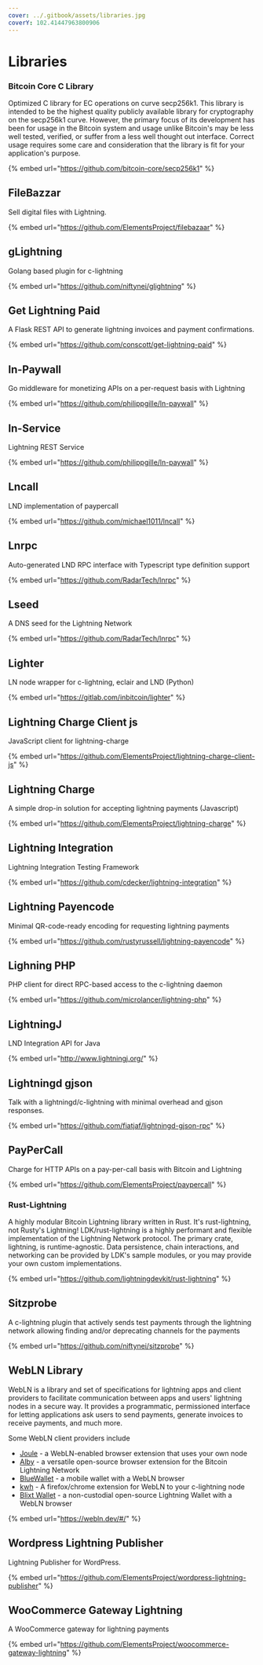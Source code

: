 ```yaml
---
cover: ../.gitbook/assets/libraries.jpg
coverY: 102.41447963800906
---
```


# Libraries

### Bitcoin Core C Library

Optimized C library for EC operations on curve secp256k1. This library is intended to be the highest quality publicly available library for cryptography on the secp256k1 curve. However, the primary focus of its development has been for usage in the Bitcoin system and usage unlike Bitcoin's may be less well tested, verified, or suffer from a less well thought out interface. Correct usage requires some care and consideration that the library is fit for your application's purpose.

{% embed url="https://github.com/bitcoin-core/secp256k1" %}

## FileBazzar

Sell digital files with Lightning.

{% embed url="https://github.com/ElementsProject/filebazaar" %}

## gLightning

Golang based plugin for c-lightning

{% embed url="https://github.com/niftynei/glightning" %}

## Get Lightning Paid

A Flask REST API to generate lightning invoices and payment confirmations.

{% embed url="https://github.com/conscott/get-lightning-paid" %}



## ln-Paywall

Go middleware for monetizing APIs on a per-request basis with Lightning

{% embed url="https://github.com/philippgille/ln-paywall" %}

## ln-Service

Lightning REST Service

{% embed url="https://github.com/philippgille/ln-paywall" %}

## Lncall

LND implementation of paypercall

{% embed url="https://github.com/michael1011/lncall" %}

## Lnrpc

Auto-generated LND RPC interface with Typescript type definition support

{% embed url="https://github.com/RadarTech/lnrpc" %}

## Lseed

A DNS seed for the Lightning Network

{% embed url="https://github.com/RadarTech/lnrpc" %}

## Lighter

LN node wrapper for c-lightning, eclair and LND (Python)

{% embed url="https://gitlab.com/inbitcoin/lighter" %}

## Lightning Charge Client js

JavaScript client for lightning-charge

{% embed url="https://github.com/ElementsProject/lightning-charge-client-js" %}

## Lightning Charge

A simple drop-in solution for accepting lightning payments (Javascript)

{% embed url="https://github.com/ElementsProject/lightning-charge" %}

## Lightning Integration

Lightning Integration Testing Framework

{% embed url="https://github.com/cdecker/lightning-integration" %}

## Lightning Payencode

Minimal QR-code-ready encoding for requesting lightning payments

{% embed url="https://github.com/rustyrussell/lightning-payencode" %}

## Lighning PHP

PHP client for direct RPC-based access to the c-lightning daemon

{% embed url="https://github.com/microlancer/lightning-php" %}

## LightningJ

LND Integration API for Java

{% embed url="http://www.lightningj.org/" %}

## Lightningd gjson

Talk with a lightningd/c-lightning with minimal overhead and gjson responses.

{% embed url="https://github.com/fiatjaf/lightningd-gjson-rpc" %}

## PayPerCall

Charge for HTTP APIs on a pay-per-call basis with Bitcoin and Lightning&#x20;

{% embed url="https://github.com/ElementsProject/paypercall" %}

### Rust-Lightning

A highly modular Bitcoin Lightning library written in Rust. It's rust-lightning, not Rusty's Lightning! LDK/rust-lightning is a highly performant and flexible implementation of the Lightning Network protocol. The primary crate, lightning, is runtime-agnostic. Data persistence, chain interactions, and networking can be provided by LDK's sample modules, or you may provide your own custom implementations.

{% embed url="https://github.com/lightningdevkit/rust-lightning" %}

## Sitzprobe

A c-lightning plugin that actively sends test payments through the lightning network allowing finding and/or deprecating channels for the payments

{% embed url="https://github.com/niftynei/sitzprobe" %}

## WebLN Library

WebLN is a library and set of specifications for lightning apps and client providers to facilitate communication between apps and users' lightning nodes in a secure way. It provides a programmatic, permissioned interface for letting applications ask users to send payments, generate invoices to receive payments, and much more.

Some WebLN client providers include

* [Joule](https://lightningjoule.com/) - a WebLN-enabled browser extension that uses your own node
* [Alby](https://github.com/getAlby/lightning-browser-extension) - a versatile open-source browser extension for the Bitcoin Lightning Network
* [BlueWallet](https://bluewallet.io/) - a mobile wallet with a WebLN browser
* [kwh](https://github.com/fiatjaf/kwh/) - A firefox/chrome extension for WebLN to your c-lightning node
* [Blixt Wallet](https://blixtwallet.github.io/) - a non-custodial open-source Lightning Wallet with a WebLN browser

{% embed url="https://webln.dev/#/" %}

## Wordpress Lightning Publisher&#x20;

Lightning Publisher for WordPress.

{% embed url="https://github.com/ElementsProject/wordpress-lightning-publisher" %}

## WooCommerce Gateway Lightning

A WooCommerce gateway for lightning payments

{% embed url="https://github.com/ElementsProject/woocommerce-gateway-lightning" %}

